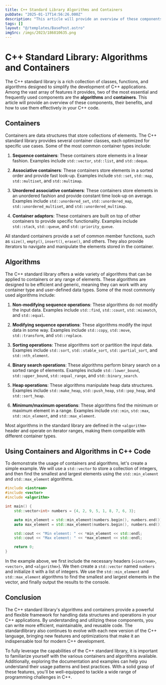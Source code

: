 ```yaml
---
title: C++ Standard Library Algorithms and Containers
pubDate: "2025-01-17T14:56:26.000Z"
description: "This article will provide an overview of these components, their benefits, and how to use them effectively in your C++ code."
tags: []
layout: "@/templates/BasePost.astro"
imgSrc: /imgs/2023/186810635.png
---
```

# C++ Standard Library: Algorithms and Containers

The C++ standard library is a rich collection of classes, functions, and algorithms designed to simplify the development of C++ applications. Among the vast array of features it provides, two of the most essential and frequently used components are the **algorithms** and **containers**. This article will provide an overview of these components, their benefits, and how to use them effectively in your C++ code.

## Containers

Containers are data structures that store collections of elements. The C++ standard library provides several container classes, each optimized for specific use cases. Some of the most common container types include:

1. **Sequence containers**: These containers store elements in a linear fashion. Examples include `std::vector`, `std::list`, and `std::deque`.

2. **Associative containers**: These containers store elements in a sorted order and provide fast look-up. Examples include `std::set`, `std::map`, `std::multiset`, and `std::multimap`.

3. **Unordered associative containers**: These containers store elements in an unordered fashion and provide constant time look-up on average. Examples include `std::unordered_set`, `std::unordered_map`, `std::unordered_multiset`, and `std::unordered_multimap`.

4. **Container adaptors**: These containers are built on top of other containers to provide specific functionality. Examples include `std::stack`, `std::queue`, and `std::priority_queue`.

All standard containers provide a set of common member functions, such as `size()`, `empty()`, `insert()`, `erase()`, and others. They also provide iterators to navigate and manipulate the elements stored in the container.

## Algorithms

The C++ standard library offers a wide variety of algorithms that can be applied to containers or any range of elements. These algorithms are designed to be efficient and generic, meaning they can work with any container type and user-defined data types. Some of the most commonly used algorithms include:

1. **Non-modifying sequence operations**: These algorithms do not modify the input data. Examples include `std::find`, `std::count`, `std::mismatch`, and `std::equal`.

2. **Modifying sequence operations**: These algorithms modify the input data in some way. Examples include `std::copy`, `std::move`, `std::transform`, and `std::replace`.

3. **Sorting operations**: These algorithms sort or partition the input data. Examples include `std::sort`, `std::stable_sort`, `std::partial_sort`, and `std::nth_element`.

4. **Binary search operations**: These algorithms perform binary search on a sorted range of elements. Examples include `std::lower_bound`, `std::upper_bound`, `std::equal_range`, and `std::binary_search`.

5. **Heap operations**: These algorithms manipulate heap data structures. Examples include `std::make_heap`, `std::push_heap`, `std::pop_heap`, and `std::sort_heap`.

6. **Minimum/maximum operations**: These algorithms find the minimum or maximum element in a range. Examples include `std::min`, `std::max`, `std::min_element`, and `std::max_element`.

Most algorithms in the standard library are defined in the `<algorithm>` header and operate on iterator ranges, making them compatible with different container types.

## Using Containers and Algorithms in C++ Code

To demonstrate the usage of containers and algorithms, let's create a simple example. We will use a `std::vector` to store a collection of integers, and then find the smallest and largest elements using the `std::min_element` and `std::max_element` algorithms.

```cpp
#include <iostream>
#include <vector>
#include <algorithm>

int main() {
    std::vector<int> numbers = {4, 2, 9, 5, 1, 8, 7, 6, 3};

    auto min_element = std::min_element(numbers.begin(), numbers.end());
    auto max_element = std::max_element(numbers.begin(), numbers.end());

    std::cout << "Min element: " << *min_element << std::endl;
    std::cout << "Max element: " << *max_element << std::endl;

    return 0;
}
```

In the example above, we first include the necessary headers (`<iostream>`, `<vector>`, and `<algorithm>`). We then create a `std::vector` named `numbers` and initialize it with a list of integers. We use the `std::min_element` and `std::max_element` algorithms to find the smallest and largest elements in the vector, and finally output the results to the console.

## Conclusion

The C++ standard library's algorithms and containers provide a powerful and flexible framework for handling data structures and operations in your C++ applications. By understanding and utilizing these components, you can write more efficient, maintainable, and reusable code. The standardlibrary also continues to evolve with each new version of the C++ language, bringing new features and optimizations that make it an indispensable tool for modern C++ development.

To fully leverage the capabilities of the C++ standard library, it is important to familiarize yourself with the various containers and algorithms available. Additionally, exploring the documentation and examples can help you understand their usage patterns and best practices. With a solid grasp of these features, you'll be well-equipped to tackle a wide range of programming challenges in C++.
